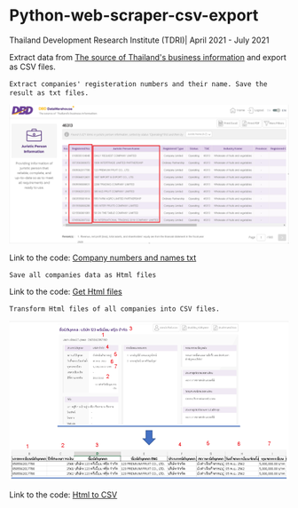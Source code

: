 # Python-web-scraper-csv-export

Thailand Development Research Institute (TDRI)| April 2021 - July 2021

Extract data from [The source of Thailand's business information](https://datawarehouse.dbd.go.th/index) and export as CSV files.

    Extract companies' registeration numbers and their name. Save the result as txt files.

![](Images/dbdExtractColumns.png)

Link to the code: [Company numbers and names txt](https://github.com/saeth40/Python-web-scraper-csv-export/blob/main/Get_company__codes_and_names.ipynb)

    Save all companies data as Html files

Link to the code: [Get Html files](https://github.com/saeth40/Python-web-scraper-csv-export/blob/main/Get_Html.ipynb)

    Transform Html files of all companies into CSV files.

![](Images/dbdCsv.png)

Link to the code: [Html to CSV](https://github.com/saeth40/Python-web-scraper-csv-export/blob/main/Html_to_CSV.ipynb)
